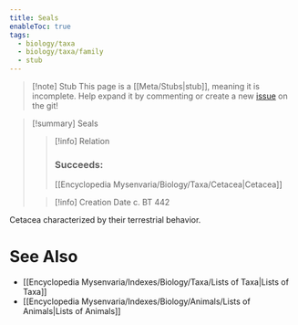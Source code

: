 ```yaml
---
title: Seals
enableToc: true
tags:
  - biology/taxa
  - biology/taxa/family
  - stub
---
```


> [!note] Stub
> This page is a [[Meta/Stubs|stub]], meaning it is incomplete. Help expand it by commenting or create a new [issue](https://github.com/RagtimeGal/quartz--encyclopedia-mysenvaria/issues/new/choose) on the git!


> [!summary] Seals
> > [!info] Relation
> > ### Succeeds:
> > [[Encyclopedia Mysenvaria/Biology/Taxa/Cetacea|Cetacea]]
>
> > [!info] Creation Date
> > c. BT 442

Cetacea characterized by their terrestrial behavior.

# See Also
- [[Encyclopedia Mysenvaria/Indexes/Biology/Taxa/Lists of Taxa|Lists of Taxa]]
- [[Encyclopedia Mysenvaria/Indexes/Biology/Animals/Lists of Animals|Lists of Animals]]
